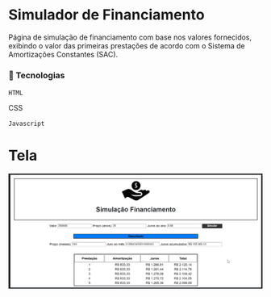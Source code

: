 # Simulador de Financiamento

Página de simulação de financiamento com base nos valores fornecidos, exibindo o valor das primeiras prestações de acordo com o Sistema de Amortizações Constantes (SAC).

### 🔧 Tecnologias
```
HTML
```
CSS
```
Javascript
```


# Tela
<img src="img/simulacaoFinanciamento.png">